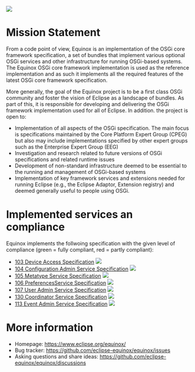 ![](https://www.eclipse.org/equinox/images/logo.png)

# Mission Statement

From a code point of view, Equinox is an implementation of the OSGi core framework specification, a set of bundles that implement various optional OSGi services and other infrastructure for running OSGi-based systems. The Equinox OSGi core framework implementation is used as the reference implementation and as such it implements all the required features of the latest OSGi core framework specification.

More generally, the goal of the Equinox project is to be a first class OSGi community and foster the vision of Eclipse as a landscape of bundles. As part of this, it is responsible for developing and delivering the OSGi framework implementation used for all of Eclipse. In addition. the project is open to:

- Implementation of all aspects of the OSGi specification. The main focus is specifications maintained by the Core Platform Expert Group (CPEG) but also may include implementations specified by other expert groups such as the Enterprise Expert Group (EEG)
- Investigation and research related to future versions of OSGi specifications and related runtime issues
- Development of non-standard infrastructure deemed to be essential to the running and management of OSGi-based systems
- Implementation of key framework services and extensions needed for running Eclipse (e.g., the Eclipse Adaptor, Extension registry) and deemed generally useful to people using OSGi.

# Implemented services an compliance

Equinox implements the follwoing specification with the given level of compliance (green 
= fully compliant, red = partly compliant):

- [103 Device Access Specification](https://docs.osgi.org/specification/osgi.cmpn/8.1.0/service.device.html) ![](https://gist.githubusercontent.com/eclipse-equinox-bot/d941fe2a4992a018d88e778b48ee3135/raw/tck-badge-device.svg)
- [104 Configuration Admin Service Specification](https://docs.osgi.org/specification/osgi.cmpn/8.1.0/service.cm.html) ![](https://gist.githubusercontent.com/eclipse-equinox-bot/d941fe2a4992a018d88e778b48ee3135/raw/tck-badge-cm.svg)
- [105 Metatype Service Specification](https://docs.osgi.org/specification/osgi.cmpn/8.1.0/service.metatype.html) ![](https://gist.githubusercontent.com/eclipse-equinox-bot/d941fe2a4992a018d88e778b48ee3135/raw/tck-badge-metatype.svg)
- [106 PreferencesService Specification](https://docs.osgi.org/specification/osgi.cmpn/8.1.0/service.prefs.html) ![](https://gist.githubusercontent.com/eclipse-equinox-bot/d941fe2a4992a018d88e778b48ee3135/raw/tck-badge-preferences.svg)
- [107 User Admin Service Specification](https://docs.osgi.org/specification/osgi.cmpn/8.1.0/service.useradmin.html) ![](https://gist.githubusercontent.com/eclipse-equinox-bot/d941fe2a4992a018d88e778b48ee3135/raw/tck-badge-useradmin.svg)
- [130 Coordinator Service Specification](https://docs.osgi.org/specification/osgi.cmpn/8.1.0/service.coordinator.html) ![](https://gist.githubusercontent.com/eclipse-equinox-bot/d941fe2a4992a018d88e778b48ee3135/raw/tck-badge-coordinator.svg)
- [113 Event Admin Service Specification](https://docs.osgi.org/specification/osgi.cmpn/8.1.0/service.event.html) ![](https://gist.githubusercontent.com/eclipse-equinox-bot/d941fe2a4992a018d88e778b48ee3135/raw/tck-badge-event.svg)



# More information

- Homepage: https://www.eclipse.org/equinox/
- Bug tracker: https://github.com/eclipse-equinox/equinox/issues
- Asking questions and share ideas: https://github.com/eclipse-equinox/equinox/discussions
